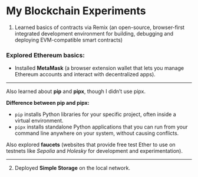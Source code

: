 # My Blockchain Experiments   

1. Learned basics of contracts via Remix (an open-source, browser-first integrated development environment for building, debugging and deploying EVM-compatible smart contracts)

### Explored Ethereum basics:

- Installed **MetaMask** (a browser extension wallet that lets you manage Ethereum accounts and interact with decentralized apps).

---

Also learned about **pip** and **pipx**, though I didn’t use pipx.

**Difference between pip and pipx:**

- `pip` installs Python libraries for your specific project, often inside a virtual environment.
- `pipx` installs standalone Python applications that you can run from your command line anywhere on your system, without causing conflicts.

Also explored **faucets** (websites that provide free test Ether to use on testnets like *Sepolia* and *Holesky* for development and experimentation).

---

2. Deployed **Simple Storage** on the local network.

